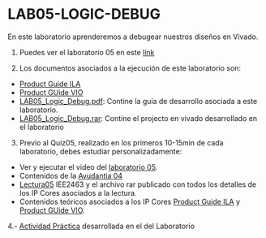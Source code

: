 # LAB05-LOGIC-DEBUG
En este laboratorio aprenderemos a debugear nuestros diseños en Vivado.

1. Puedes ver el laboratorio 05 en este [link](https://youtu.be/NreXyt1TFsE)

2. Los documentos asociados a la ejecución de este laboratorio son:

* [Product Guide ILA](https://github.com/IEE2463-SEP/LAB05-LOGIC-DEBUG/blob/main/ILA_v6.2.pdf)
* [Product GUide VIO](https://github.com/IEE2463-SEP/LAB05-LOGIC-DEBUG/blob/main/VIO_v3.0.pdf)
* [LAB05_Logic_Debug.pdf](https://github.com/IEE2463-SEP/LAB05-LOGIC-DEBUG/blob/main/LAB05_Debug_ILA_VIO.pdf): Contine la guía de desarrollo asociada a este laboratorio.
* [LAB05_Logic_Debug.rar](): Contine el projecto en vivado desarrollado en el laboratorio

 
3. Previo al Quiz05, realizado en los primeros 10-15min de cada laboratorio, debes estudiar personalizadamente:

* Ver y ejecutar el video del [laboratorio 05](https://youtu.be/NreXyt1TFsE).
* Contenidos de la [Ayudantia 04](https://studio.youtube.com/video/RMV4KJyFvVw/edit)
* [Lectura05](https://github.com/IEE2463-SEP/Lecturas) IEE2463 y el archivo rar publicado con todos los detalles de los IP Cores asociados a la lectura. 
* Contenidos teóricos asociados a los IP Cores [Product Guide ILA](https://github.com/IEE2463-SEP/LAB05-LOGIC-DEBUG/blob/main/ILA_v6.2.pdf) y  [Product GUide VIO](https://github.com/IEE2463-SEP/LAB05-LOGIC-DEBUG/blob/main/LAB05_Debug_ILA_VIO.pdf).
  
4.- [Actividad Práctica](https://github.com/IEE2463-SEP/LAB05-LOGIC-DEBUG/blob/main/LAB05_ILA_VIO.pptx) desarrollada en el del Laboratorio 
